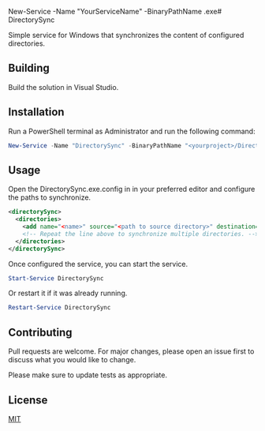 ﻿New-Service -Name "YourServiceName" -BinaryPathName <yourproject>.exe# DirectorySync

Simple service for Windows that synchronizes the content of configured directories.

## Building

Build the solution in Visual Studio.

## Installation

Run a PowerShell terminal as Administrator and run the following command:

```powershell
New-Service -Name "DirectorySync" -BinaryPathName "<yourproject>/DirectorySync.exe" -StartupType Automatic
```
## Usage

Open the DirectorySync.exe.config in <yourproject> in your preferred editor and configure the paths to synchronize.

```xml
<directorySync>
  <directories>
    <add name="<name>" source="<path to source directory>" destination="<path to destination directory>" />
    <!-- Repeat the line above to synchronize multiple directories. -->
  </directories>
</directorySync>
```

Once configured the service, you can start the service.
```powershell
Start-Service DirectorySync
```
Or restart it if it was already running.
```powershell
Restart-Service DirectorySync
```

## Contributing
Pull requests are welcome. For major changes, please open an issue first to discuss what you would like to change.

Please make sure to update tests as appropriate.

## License
[MIT](https://choosealicense.com/licenses/mit/)
